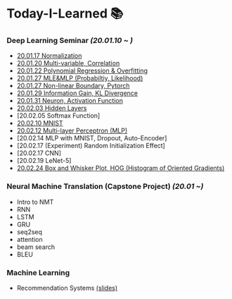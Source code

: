 # Today-I-Learned 📚
 
### Deep Learning Seminar *(20.01.10 ~ )*

  + [20.01.17 Normalization](https://github.com/SoYoungCho/Today-I-Learned/blob/master/Deeplearning%20Seminar/Notes/01.17%20Bias%2C%20LR%2C%20Normalization.ipynb)
  + [20.01.20 Multi-variable, Correlation](https://github.com/SoYoungCho/Today-I-Learned/blob/master/Deeplearning%20Seminar/Notes/01.20%20Multi-variable%2C%20Correlation.ipynb)
  + [20.01.22 Polynomial Regression & Overfitting](https://github.com/SoYoungCho/Today-I-Learned/blob/master/Deeplearning%20Seminar/Notes/01.22%20Polynomial%20Regression%2C%20Overfitting.md)
  + [20.01.27 MLE&MLP (Probabiltiy, Likelihood)](https://github.com/SoYoungCho/Today-I-Learned/blob/master/Deeplearning%20Seminar/Notes/01.27%20MLE%26MLP%20(Probability%2C%20Likelihood).md)
  + [20.01.27 Non-linear Boundary, Pytorch](https://github.com/SoYoungCho/Today-I-Learned/blob/master/Deeplearning%20Seminar/Notes/01.27%20Non-linear%20Boundary%2C%20Pytorch.md)
  + [20.01.29 Information Gain, KL Divergence](https://github.com/SoYoungCho/Today-I-Learned/blob/master/Deeplearning%20Seminar/Notes/01.29%20Information%20Gain%2C%20KL%20Divergence.md)
  + [20.01.31 Neuron, Activation Function](https://github.com/SoYoungCho/Today-I-Learned/blob/master/Deeplearning%20Seminar/Notes/01.31%20Neuron%2C%20Activation%20Function.ipynb)
  + [20.02.03 Hidden Layers](https://github.com/SoYoungCho/Today-I-Learned/blob/master/Deeplearning%20Seminar/Notes/02.03%20Hidden%20Layers.ipynb)
  + [20.02.05 Softmax Function]
  + [20.02.10 MNIST](https://github.com/SoYoungCho/Today-I-Learned/blob/master/Deeplearning%20Seminar/Notes/02.10%20MNIST.md)
  + [20.02.12 Multi-layer Perceptron (MLP)](https://github.com/SoYoungCho/Today-I-Learned/blob/master/Deeplearning%20Seminar/Notes/02.12%20Multi%20layer%20perceptron.ipynb)
  + [20.02.14 MLP with MNIST, Dropout, Auto-Encoder]
  + [20.02.17 (Experiment) Random Initialization Effect]
  + [20.02.17 CNN]
  + [20.02.19 LeNet-5]
  + [20.02.24 Box and Whisker Plot, HOG (Histogram of Oriented Gradients)](https://github.com/SoYoungCho/Today-I-Learned/blob/master/Deeplearning%20Seminar/Notes/02.24%20Box%20and%20Whisker%20plot%2C%20HOG%20for%20img%20feature%20extraction.ipynb)
  
  
### Neural Machine Translation (Capstone Project) *(20.01 ~)*
  + Intro to NMT
  + RNN
  + LSTM
  + GRU
  + seq2seq
  + attention
  + beam search
  + BLEU
 
### Machine Learning
  + Recommendation Systems [(slides)](https://github.com/SoYoungCho/Today-I-Learned/blob/master/Machine%20Learning%20with%20Spark/5.%20Recommender%20System.pdf)
